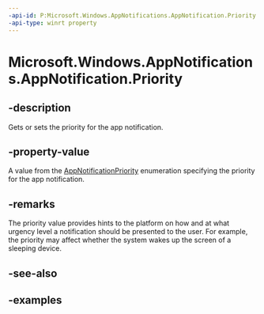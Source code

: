 ```yaml
---
-api-id: P:Microsoft.Windows.AppNotifications.AppNotification.Priority
-api-type: winrt property
---
```


# Microsoft.Windows.AppNotifications.AppNotification.Priority

<!--
public Microsoft.Windows.AppNotifications.AppNotificationPriority Priority { get; set; }
-->


## -description

Gets or sets the priority for the app notification.
        
## -property-value

A value from the [AppNotificationPriority](xref:Microsoft.Windows.AppNotifications.AppNotificationPriority) enumeration specifying the priority for the app notification.

## -remarks

The priority value provides hints to the platform on how and at what urgency level a notification should be presented to the user. For example, the priority may affect whether the system wakes up the screen of a sleeping device.

## -see-also

## -examples


